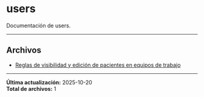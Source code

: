 # users

Documentación de users.

---

## Archivos

- [Reglas de visibilidad y edición de pacientes en equipos de trabajo](./teamworks.md)

---

**Última actualización:** 2025-10-20  
**Total de archivos:** 1
